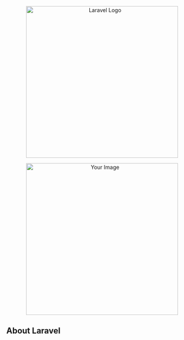 <p align="center">
  <a href="https://laravel.com" target="_blank">
    <img src="https://raw.githubusercontent.com/laravel/art/master/logo-lockup/5%20SVG/2%20CMYK/1%20Full%20Color/laravel-logolockup-cmyk-red.svg" width="400" alt="Laravel Logo">
  </a>
</p>

<p align="center">
  <a href="https://example.com" target="_blank">
    <img src="C:\Users\khloo\OneDrive\الصور\لقطات الشاشة\Screenshot (193).png](https://drive.google.com/file/d/12qz3I7xYfBD4ZhL-W0dk6fr7ekzVo4KE/view?usp=sharing)https://drive.google.com/file/d/12qz3I7xYfBD4ZhL-W0dk6fr7ekzVo4KE/view?usp=sharing" width="400" alt="Your Image">
  </a>
</p>

## About Laravel
